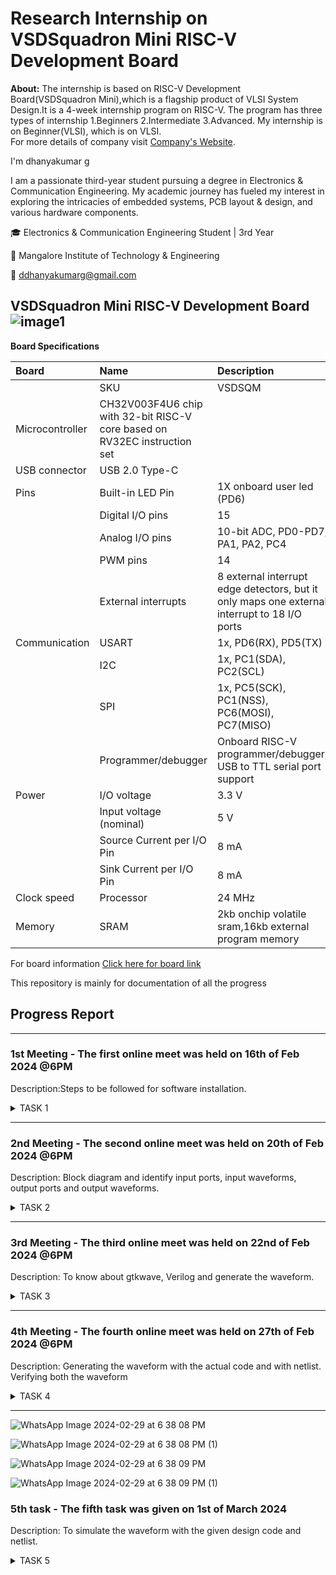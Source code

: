 # Research Internship on VSDSquadron Mini RISC-V Development Board
**About:**
The internship is based on RISC-V Development Board(VSDSquadron Mini),which is a flagship product of VLSI System Design.It is a 4-week internship program on RISC-V.
The program has three types of internship
1.Beginners
2.Intermediate
3.Advanced.
My internship is on Beginner(VLSI), which is on VLSI.         
For more details of company  visit [Company's Website](https://www.vlsisystemdesign.com/).

I'm dhanyakumar g

I am a passionate third-year student pursuing a degree in Electronics & Communication Engineering. My academic journey has fueled my interest in exploring the intricacies of embedded systems, PCB layout & design, and various hardware components.

🎓 Electronics & Communication Engineering Student | 3rd Year

🏫 Mangalore Institute of Technology & Engineering

📧 ddhanyakumarg@gmail.com 

## VSDSquadron Mini RISC-V Development Board     ![image1](https://github.com/sanjaypk16/VSDSquadron-RISCV/assets/129313628/27128265-69df-4725-bc1e-84f6475f907f)
**Board Specifications** 

|   Board   |   Name   | Description                |
| :-------- | :------- | :------------------------- |
|           |       SKU| VSDSQM                     |
| Microcontroller| CH32V003F4U6 chip with 32-bit RISC-V core based on RV32EC instruction set |  |
| USB connector | USB 2.0 Type-C |  |
|   Pins  |   Built-in LED Pin  | 1X onboard user led (PD6)               |
|   | Digital I/O pins  | 15              |
|     |   Analog I/O pins  | 10-bit ADC, PD0-PD7, PA1, PA2, PC4              |
|      |   PWM pins  | 14              |
|    |   External interrupts  | 8 external interrupt edge detectors, but it only maps one external interrupt to 18 I/O ports              |
|  Communication  |   USART   | 1x, PD6(RX), PD5(TX)               |
|     |   I2C   |1x, PC1(SDA), PC2(SCL)           |
|      |  SPI   | 1x, PC5(SCK), PC1(NSS), PC6(MOSI), PC7(MISO)           |
|      |   Programmer/debugger | Onboard RISC-V programmer/debugger, USB to TTL serial port support           |
|   Power   |  I/O voltage  | 3.3 V            |
|      |   Input voltage (nominal)  | 5 V          |
|      |   Source Current per I/O Pin | 8 mA              |
|      |   Sink Current per I/O Pin | 8 mA             |
|    Clock speed  |   Processor  | 24 MHz             |
|   Memory   |  SRAM  | 2kb onchip volatile sram,16kb external program memory        |


 For board information [Click here for board link](https://www.vlsisystemdesign.com/vsdsquadronmini/)

This repository is mainly for documentation of all the progress
## Progress Report  

------------------------------------------------------------------------  


### 1st Meeting - The first online meet was held on 16th of Feb 2024 @6PM
Description:Steps to be followed for software installation.

<details>
    <summary> TASK 1 </summary>

Based on the internship type different task were assigned. 

TASKS   
1.install Yosys
2.install iverilog
3.install gtkwave  

### To install git


``` sudo apt install git-all ```

## Screenshots

#### git
```bash
  sudo apt install gtkwave
```

![Screenshot from 2024-02-23 11-49-02](https://github.com/dhanyakumarg/vvssdd/assets/132377400/7c8797e1-5b80-4bbe-9a18-b95677e27156)



#### iverilog

```bash
  sudo apt-get install iverilog
```

![Screenshot from 2024-02-23 11-50-49](https://github.com/dhanyakumarg/vvssdd/assets/132377400/3b525fa9-11cf-469a-b2ee-8451df09ca09)


#### git

```bash
  sudo apt-get install git 
```

![Screenshot from 2024-02-23 11-53-28](https://github.com/dhanyakumarg/vvssdd/assets/132377400/c999ba1b-b1f5-4fec-984c-2dc64012c969)



#### vim

```bash
  sudo apt install vim
```




![Screenshot from 2024-02-23 11-46-24](https://github.com/dhanyakumarg/vvssdd/assets/132377400/49069ca5-cd8c-4975-a38a-ea36e03ec277)





#### yosys

```bash
  yosys
```
![Screenshot from 2024-02-23 11-46-01](https://github.com/dhanyakumarg/vvssdd/assets/132377400/864e7fcd-ef07-44c6-a9ce-18f8657f554b)

</details>

-----------------------------------------------------------------------------------------------------------------------------------------------------------------
### 2nd Meeting - The second online meet was held on 20th of Feb 2024 @6PM
Description: Block diagram and identify input ports, input waveforms, output ports and output waveforms.  

<details>
    <summary> TASK 2 </summary>
Tasks  
1.To create a block diagram of the respective project  
2.To identify input ports, input waveforms, output ports and output waveforms  

### Synchronous First in First Out for Memory Storage and Processing  

**Introduction**: 

Synchronous First In First Out (FIFO) is a fundamental data storage and processing mechanism widely employed in digital systems to manage the orderly flow of data. It ensures that data is processed in the same sequence it was received, making it essential for applications where timing and order are critical.  

**Applications**:  

1.**Communication Interfaces:** Synchronous FIFOs are vital in communication protocols like UART and SPI, buffering data between devices with different clock domains to ensure synchronized data transfer.

2.**Digital Signal Processing (DSP):** In DSP applications, synchronous FIFOs manage data flow between processing stages, maintaining the sequence integrity necessary for accurate signal processing.

3.**Memory Interfaces:** They serve as interfaces between memory modules operating at varying speeds or utilizing different protocols, facilitating efficient data transfer and access while preserving order.  

**Block Diagram**  


# Synchronous First In First Out for Memory Storage and Processing
![Synchronous FIFO pdf](https://github.com/avinashjaiswal1598/Risc-V-mini/assets/160040323/f2cc94e1-feac-4f9c-bbbe-b52f01479df5)


**Input and Output Waveform**  
![Time diagram for Synchronous FIFO](https://github.com/avinashjaiswal1598/Risc-V-mini/assets/160040323/63bb283d-c5e0-4d50-a72e-49231bda283b)

</details>  

----------------------------------------------------------------------------------  
### 3rd Meeting - The third online meet was held on 22nd of Feb 2024 @6PM
Description: To know about gtkwave, Verilog and generate the waveform.
<details>
    <summary> TASK 3 </summary>
Tasks  
1.To know about gtkwave and iverilog   
 
2.To generate waveform

**GTKWave**  
GTKWave is a waveform viewer for Verilog simulation results, enabling visualization of signals over time. 

**iverilog**  
Icarus Verilog (iverilog) is a free Verilog simulation and synthesis tool, useful for compiling and simulating Verilog designs, often paired with GTKWave for waveform viewing.

### **Steps to generate waveform using gtkwave and iverilog** ###

1.Cloning my gitub repository  
``git clone https://github.com/sanjaypk16/VSDSquadron-RISCV.git`` 


![image](https://github.com/dhanyakumarg/vvssdd/assets/132377400/a06bd41c-172a-4796-96ef-ecebcc3926c1)


2.Simulating iverilog  
``cd VSDSquadron-RISCV/``            where **VSDSquadron-RISCV/** is my repository  


``iverilog fifo.v fifo_tb.v``  

Generating dump file  
``./a.out``  







3.To get waveform  
 ```gtkwave dump.vcd``` 
 
### **Waveform** ###



![verilog files](https://github.com/dhanyakumarg/vvssdd/assets/132377400/4b0fa0f4-b2e9-40fd-a11a-83aa2abf85eb)

</details>

---------------------------------------------------------------------------------------------------------------------------------------------------------------------------------------  
### 4th Meeting - The fourth online meet was held on 27th of Feb 2024 @6PM    

Description: Generating the waveform with the actual code and with netlist. Verifying both the waveform

<details>
    <summary> TASK 4 </summary>  


  
**To invoke yosys**   

``yosys```  
where VSDSquadron-RISCV is my folder  

**To read the library** 

``read_liberty -lib ../../sky130RTLDesignAndSynthesisWorkshop/lib/sky130_fd_sc_hd__tt_025C_1v80.lib``

![WhatsApp Image 2024-02-29 at 6 38 00 PM](https://github.com/dhanyakumarg/vvssdd/assets/132377400/06e8997f-6576-423f-b1ea-2bd4681519bf)

**Reading the design**


```read_verilog fifo.v```  

where fifo is the module name of the design code

![WhatsApp Image 2024-02-29 at 6 38 00 PM (1)](https://github.com/dhanyakumarg/vvssdd/assets/132377400/252b52f1-df71-4a51-b2bc-c2a1e709322b)

**Synthesizing the module**

``` synth -top fifo ```    

where fifo is the module name of the design code 
![WhatsApp Image 2024-02-29 at 6 38 00 PM (2)](https://github.com/dhanyakumarg/vvssdd/assets/132377400/d3000fa0-ecb9-478c-af61-de5fc736c197)

 **To generate netlist**  

``` abc -liberty ../../sky130RTLDesignAndSynthesisWorkshop/lib/sky130_fd_sc_hd__tt_025C_1v80.lib```

![WhatsApp Image 2024-02-29 at 6 38 00 PM (3)](https://github.com/dhanyakumarg/vvssdd/assets/132377400/9596105c-8cd8-4223-abd9-8ad70b5c7e7c)

**To write the netlist**  
`` write_verilog fifo_netlist.v`` 



-noattr is used to get simplified version of netlist file  

``` write_verilog -noattr fifo_netlist1.v```  


```flatten```

![WhatsApp Image 2024-02-29 at 6 38 01 PM](https://github.com/dhanyakumarg/vvssdd/assets/132377400/fd16df67-d7cc-418f-8ecc-d877cba746fc)



```show```  

**To open the netlist**  


```!gvim vend_netlist1.v```  


![WhatsApp Image 2024-02-29 at 6 38 02 PM](https://github.com/dhanyakumarg/vvssdd/assets/132377400/320e9d53-098b-4e88-ac0b-0c00d6b33958)

**Opening the netlist file**   

![WhatsApp Image 2024-02-29 at 6 38 02 PM (1)](https://github.com/dhanyakumarg/vvssdd/assets/132377400/bd26e91e-108d-456e-9ee1-ee02f10f44a9)

![WhatsApp Image 2024-02-29 at 6 38 07 PM](https://github.com/dhanyakumarg/vvssdd/assets/132377400/70fdb7ab-bca7-493f-8e5d-4ac3e1ea1cf4)

**To verify whether netlist will match with the design**  

```iverilog netlist1.v fifo_tb.v```   

```./a.out```  

``` gtkwave dumpfile.vcd```


![WhatsApp Image 2024-02-29 at 6 38 07 PM (1)](https://github.com/dhanyakumarg/vvssdd/assets/132377400/396fbed1-df73-4d2a-943c-0aaa3d76bc49)


</details>


-------------------------------------------------------------------------------------------------------------------------------------------------  

![WhatsApp Image 2024-02-29 at 6 38 08 PM](https://github.com/dhanyakumarg/vvssdd/assets/132377400/2ae39b06-5a67-4f02-8bf7-111678112a96)

![WhatsApp Image 2024-02-29 at 6 38 08 PM (1)](https://github.com/dhanyakumarg/vvssdd/assets/132377400/68b0b54c-a01e-422d-a325-bb2958b065b5)

![WhatsApp Image 2024-02-29 at 6 38 09 PM](https://github.com/dhanyakumarg/vvssdd/assets/132377400/881dbe74-f315-4a76-8611-f4e58f3f6ae6)

![WhatsApp Image 2024-02-29 at 6 38 09 PM (1)](https://github.com/dhanyakumarg/vvssdd/assets/132377400/bb2d31b7-562f-4688-b18a-2007108894e0)

### 5th task - The fifth task  was given on 1st of March 2024  

Description:  To simulate the waveform with the given design code and netlist.  



<details>
    <summary> TASK 5 </summary>  


**Cloning  gitub repository**    

```git clone https://github.com/Anmol-S314/iiitb_sfifo.git```  

```iverilog iiitb_sfifo.v iiitb_sfifo_tb.v```  

```gtkwave iiitb dump.vcd```  


![WhatsApp Image 2024-03-21 at 2 09 22 PM](https://github.com/dhanyakumarg/vvssdd/assets/132377400/794c2920-2fcc-4d81-9965-f6c3962a8df8)



![WhatsApp Image 2024-03-21 at 2 09 22 PM (1)](https://github.com/dhanyakumarg/vvssdd/assets/132377400/94f5a2ea-c49c-43c6-a2d1-1e8f613868f2)


![WhatsApp Image 2024-03-21 at 2 09 22 PM (2)](https://github.com/dhanyakumarg/vvssdd/assets/132377400/9dc7fe39-e858-4a91-980a-cdb71368a6e6)

![WhatsApp Image 2024-03-21 at 2 09 22 PM (3)](https://github.com/dha![WhatsApp Image 2024-03-21 at 2 09 22 PM (4)](https://github.com/dhanyakumarg/vvssdd/assets/132377400/c2c5113e-254b-4721-b725-873b5819670e)
nyakumarg/vvssdd/assets/132377400/6f50a5e7-08b4-40ff-b53b-5fcc2a6d8ca6)
![WhatsApp Image 2024-03-21 at 2 09 22 PM (5)](https://github.com/dhanyakumarg/vvssdd/assets/132377400/e0231db6-3c14-4f79-85e6-637171587371)
![WhatsApp Image 2024-03-21 at 2 09 22 PM (6)](https://github.com/dhanyakumarg/vvssdd/assets/132377400/05e7a066-008f-409b-8401-74158458cc6c)

